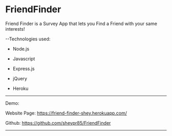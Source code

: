# FriendFinder

Friend Finder is a Survey App that lets you Find a Friend with your same interests!

--Technologies used:

* Node.js

* Javascript

* Express.js
 
* jQuery

* Heroku


___

Demo:

Website Page: https://friend-finder-shey.herokuapp.com/

Github: https://github.com/sheypr85/FriendFinder


___
